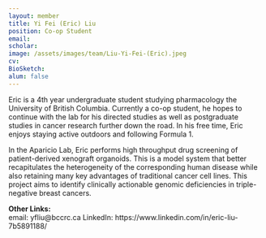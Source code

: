 ```yaml
---
layout: member
title: Yi Fei (Eric) Liu
position: Co-op Student
email: 
scholar: 
image: /assets/images/team/Liu-Yi-Fei-(Eric).jpeg
cv: 
BioSketch: 
alum: false
---
```


Eric is a 4th year undergraduate student studying pharmacology the University of British Columbia. Currently a co-op student, he hopes to continue with the lab for his directed studies as well as postgraduate studies in cancer research further down the road. In his free time, Eric enjoys staying active outdoors and following Formula 1. 

In the Aparicio Lab, Eric performs high throughput drug screening of patient-derived xenograft organoids. This is a model system that better recapitulates the heterogeneity of the corresponding human disease while also retaining many key advantages of traditional cancer cell lines. This project aims to identify clinically actionable genomic deficiencies in triple-negative breast cancers.

<p><strong>Other Links:</strong><br />
email: yfliu@bccrc.ca
LinkedIn: https://www.linkedin.com/in/eric-liu-7b5891188/
